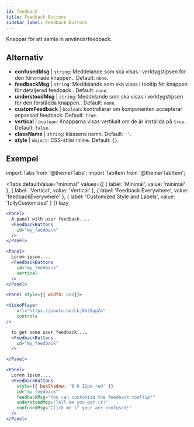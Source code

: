 ```yaml
---
id: feedback 
title: Feedback Buttons
sidebar_label: Feedback Buttons
---
```


Knappar för att samla in användarfeedback.

## Alternativ

* __confusedMsg__ | `string`: Meddelande som ska visas i verktygstipsen för den förvirrade knappen.. Default: `none`.
* __feedbackMsg__ | `string`: Meddelande som ska visas i tooltip för knappen för detaljerad feedback.. Default: `none`.
* __understoodMsg__ | `string`: Meddelande som ska visas i verktygstipsen för den förstådda knappen.. Default: `none`.
* __customFeedback__ | `boolean`: kontrollerar om komponenten accepterar anpassad feedback. Default: `true`.
* __vertical__ | `boolean`: Knapparna visas vertikalt om de är inställda på `true`.. Default: `false`.
* __className__ | `string`: klassens namn. Default: `''`.
* __style__ | `object`: CSS-stilar inline. Default: `{}`.


## Exempel

import Tabs from '@theme/Tabs';
import TabItem from '@theme/TabItem';

<Tabs
    defaultValue="minimal"
    values={[
        { label: 'Minimal', value: 'minimal' },
        { label: 'Vertical', value: 'Vertical' },
        { label: 'Feedback Everywhere', value: 'feedbackEverywhere' },
        { label: 'Customized Style and Labels', value: 'fullyCustomized' }
    ]}
    lazy
>

<TabItem value="minimal">

```jsx live
<Panel>
  A panel with user feedback....
  <FeedbackButtons
    id="my_feedback" 
  />
</Panel>
```

</TabItem>

<TabItem value="Vertical">

```jsx live
<Panel>
  Lorem ipsum....
  <FeedbackButtons
    id="my_feedback" 
    vertical
  />
</Panel>
```
</TabItem>

<TabItem value="feedbackEverywhere">

```jsx live
<Panel style={{ width: 680}}>

<VideoPlayer
    url="https://youtu.be/Lkj8b25ppZo"
    controls
/>

  to get some user feedback....
  <FeedbackButtons
    id="my_feedback" 
  />

</Panel>
```
</TabItem>

<TabItem value="fullyCustomized">

```jsx live
<Panel>
  Lorem ipsum....
  <FeedbackButtons
    style={{ boxShadow: '0 0 12px red' }}
    id="my_feedback"  
    feedbackMsg="You can customize the feedback tooltip!"
    understoodMsg="Tell me you got it!" 
    confusedMsg="Click me if your are confused!" 
  />
</Panel>
```
</TabItem>

</Tabs>
